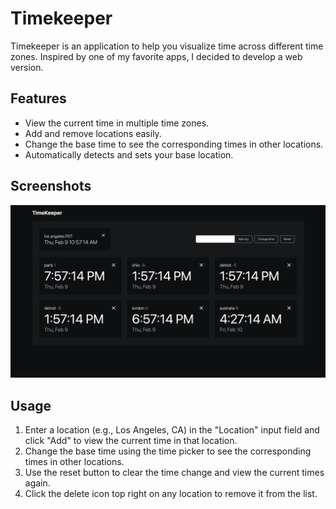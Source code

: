 # Timekeeper

Timekeeper is an application to help you visualize time across different time zones. Inspired by one of my favorite apps, I decided to develop a web version.

## Features

- View the current time in multiple time zones.
- Add and remove locations easily.
- Change the base time to see the corresponding times in other locations.
- Automatically detects and sets your base location.

## Screenshots

![App Screenshot](public/screenshot.png)

## Usage

1. Enter a location (e.g., Los Angeles, CA) in the "Location" input field and click "Add" to view the current time in that location.
2. Change the base time using the time picker to see the corresponding times in other locations.
3. Use the reset button to clear the time change and view the current times again.
4. Click the delete icon top right on any location to remove it from the list.
